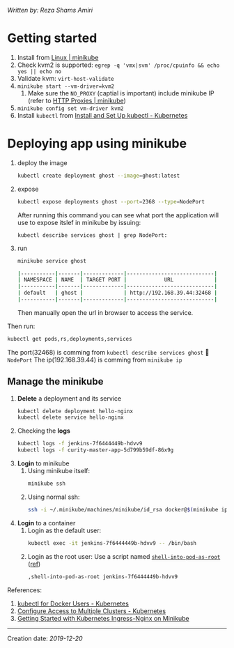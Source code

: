 _Written by: Reza Shams Amiri_
# Getting started

1. Install from [Linux | minikube][LM]
2. Check kvm2 is supported: `egrep -q 'vmx|svm' /proc/cpuinfo && echo yes || echo no`
3. Validate kvm: `virt-host-validate`
4. `minikube start --vm-driver=kvm2`
    1. Make sure the `NO_PROXY` (captial is important) include minikube IP (refer to [HTTP Proxies | minikube][HPM])
5. `minikube config set vm-driver kvm2`
6. Install `kubectl` from [Install and Set Up kubectl - Kubernetes][IASUKK]

# Deploying app using minikube

1. deploy the image
    ``` sh
    kubectl create deployment ghost --image=ghost:latest
    ```
2. expose
    ``` sh
    kubectl expose deployments ghost --port=2368 --type=NodePort
    ```
    After running this command you can see what port the application will use to expose itslef in minikube by issuing:
    ```
    kubectl describe services ghost | grep NodePort:
    ```
3. run
    ``` sh
    minikube service ghost

    |-----------|-------|-------------|----------------------------|
    | NAMESPACE | NAME  | TARGET PORT |            URL             |
    |-----------|-------|-------------|----------------------------|
    | default   | ghost |             | http://192.168.39.44:32468 |
    |-----------|-------|-------------|----------------------------|
    ```
    Then manually open the url in browser to access the service.

Then run:
``` sh
kubectl get pods,rs,deployments,services
```
The port(32468) is comming from `kubectl describe services ghost`  `NodePort`
The ip(192.168.39.44) is comming from `minikube ip`

## Manage the minikube
1. **Delete** a deployment and its service
    ``` sh
    kubectl delete deployment hello-nginx
    kubectl delete service hello-nginx
    ```
1. Checking the **logs**
   ``` sh
   kubectl logs -f jenkins-7f6444449b-hdvv9
   kubectl logs -f curity-master-app-5d799b59df-86x9g
   ```
1. **Login** to minikube
   1. Using minikube itself:
      ``` sh
      minikube ssh
      ```
   3. Using normal ssh:
      ``` sh
      ssh -i ~/.minikube/machines/minikube/id_rsa docker@$(minikube ip)
      ```      
1. **Login** to a container
   1. Login as the default user:
      ``` sh
      kubectl exec -it jenkins-7f6444449b-hdvv9 -- /bin/bash
      ```
   1. Login as the root user:
      Use a script named [`shell-into-pod-as-root`][MSIPARADEMG] ([ref][STUFFDEIKEI3KKG])
      ``` sh
      ,shell-into-pod-as-root jenkins-7f6444449b-hdvv9
      ```

References:
1. [kubectl for Docker Users - Kubernetes][KFDUK]
2. [Configure Access to Multiple Clusters - Kubernetes][CATMCK]
3. [Getting Started with Kubernetes Ingress-Nginx on Minikube][GSWKINOM]
* * *
Creation date: _2019-12-20_

[LM]: https://minikube.sigs.k8s.io/docs/start/linux/
[HPM]: https://minikube.sigs.k8s.io/docs/reference/networking/proxy/
[IASUKK]: https://kubernetes.io/docs/tasks/tools/install-kubectl/
[STUFFDEIKEI3KKG]: https://github.com/kubernetes/kubernetes/issues/30656#issuecomment-476872519
[MSIPARADEMG]: https://github.com/existme/MyDotFiles/blob/develop/extras/bin/%2Cshell-into-pod-as-root
[KFDUK]: https://kubernetes.io/docs/reference/kubectl/docker-cli-to-kubectl/
[CATMCK]: https://kubernetes.io/docs/tasks/access-application-cluster/configure-access-multiple-clusters/
[GSWKINOM]: https://medium.com/@awkwardferny/getting-started-with-kubernetes-ingress-nginx-on-minikube-d75e58f52b6c